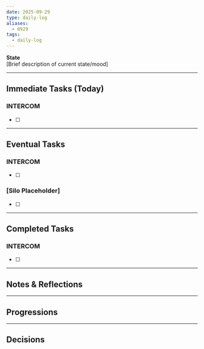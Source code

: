 ```yaml
---
date: 2025-09-29
type: daily-log
aliases:
  - 0929
tags:
  - daily-log
---
```


**State**  
[Brief description of current state/mood]

---

## Immediate Tasks (Today)

### INTERCOM
- [ ] 

---

## Eventual Tasks

### INTERCOM
- [ ] 

### [Silo Placeholder]
- [ ] 


---

## Completed Tasks

### INTERCOM
- [ ] 

---

## Notes & Reflections

---

## Progressions

---

## Decisions

